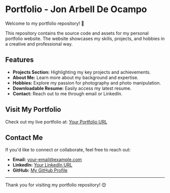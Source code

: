 # Portfolio - Jon Arbell De Ocampo

Welcome to my portfolio repository! 🎉

This repository contains the source code and assets for my personal portfolio website. The website showcases my skills, projects, and hobbies in a creative and professional way.

## Features

- **Projects Section:** Highlighting my key projects and achievements.
- **About Me:** Learn more about my background and expertise.
- **Hobbies:** Explore my passion for photography and photo manipulation.
- **Downloadable Resume:** Easily access my latest resume.
- **Contact:** Reach out to me through email or LinkedIn.

## Visit My Portfolio

Check out my live portfolio at: [Your Portfolio URL](#)

## Contact Me

If you'd like to connect or collaborate, feel free to reach out:

- **Email:** [your-email@example.com](mailto:deocampo.arbelldonor@gmail.com)
- **LinkedIn:** [Your LinkedIn URL](https://www.linkedin.com/in/jon-arbell-donor-de-ocampo-134083284/)
- **GitHub:** [My GitHub Profile](https://github.com/JonArbell)

---

Thank you for visiting my portfolio repository! 😊
